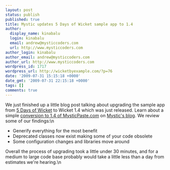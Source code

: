 ```yaml
---
layout: post
status: publish
published: true
title: Mystic updates 5 Days of Wicket sample app to 1.4
author:
  display_name: kinabalu
  login: kinabalu
  email: andrew@mysticcoders.com
  url: http://www.mysticcoders.com
author_login: kinabalu
author_email: andrew@mysticcoders.com
author_url: http://www.mysticcoders.com
wordpress_id: 1717
wordpress_url: http://wicketbyexample.com/?p=76
date: '2009-07-31 15:15:18 +0000'
date_gmt: '2009-07-31 22:15:18 +0000'
tags: []
comments: true
---
```

We just finished up a little blog post talking about upgrading the sample app from <a href="http://www.mysticcoders.com/blog/2009/03/09/5-days-of-wicket/">5 Days of Wicket</a> to Wicket 1.4 which was just released.  Learn about a simple <a href="http://www.mysticcoders.com/blog/2009/07/31/after-the-5-days-of-wicket-upgrading-to-wicket-14/">conversion to 1.4 of MysticPaste.com</a> on <a href="http://www.mysticcoders.com/blog">Mystic's blog</a>.  We review some of our findings:\n
<ul>
<li>Generify everything for the most benefit</li>
<li>Deprecated classes now exist making some of your code obsolete</li>
<li>Some configuration changes and libraries move around</li>
</ul>
Overall the process of upgrading took a little under 30 minutes, and for a medium to large code base probably would take a little less than a day from estimates we're hearing.\n
